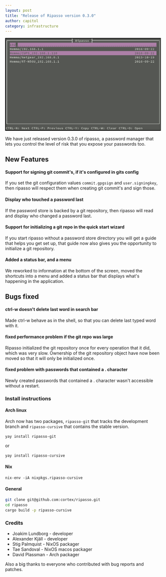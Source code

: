 ```yaml
---
layout: post
title: "Release of Ripasso version 0.3.0"
author: capitol
category: infrastructure
---
```

![ripasso-cursive](/images/ripasso-cursive.png)

We have just released version 0.3.0 of ripasso, a password manager that lets you
control the level of risk that you expose your passwords too.

## New Features

#### Support for signing git commit's, if it's configured in gits config

If you set the git configuration values `commit.gpgsign` and `user.signingkey`, then ripasso
will respect them when creating git commit's and sign those.

#### Display who touched a password last

If the password store is backed by a git repository, then ripasso will read and display who changed
a password last.

#### Support for initializing a git repo in the quick start wizard

If you start ripasso without a password store directory you will get a guide that helps you get
set up, that guide now also gives you the opportunity to initialize a git repository.

#### Added a status bar, and a menu

We reworked to information at the bottom of the screen, moved the shortcuts into a menu and added
a status bar that displays what's happening in the application.

## Bugs fixed

#### ctrl-w doesn't delete last word in search bar

Made ctrl-w behave as in the shell, so that you can delete last typed word with it.

#### fixed performance problem if the git repo was large

Ripasso initialized the git repository once for every operation that it did, which was very slow.
Ownership of the git repository object have now been moved so that it will only be initialized once.

#### fixed problem with passwords that contained a . character

Newly created passwords that contained a . character wasn't accessible without a restart.

### Install instructions

#### Arch linux

Arch now has two packages, `ripasso-git` that tracks the development branch and `ripasso-cursive`
that contains the stable version.

`yay install ripasso-git`

or

`yay install ripasso-cursive`

#### Nix

`nix-env -iA nixpkgs.ripasso-cursive`

#### General

```bash
git clone git@github.com:cortex/ripasso.git
cd ripasso
cargo build -p ripasso-cursive
```

### Credits

 * Joakim Lundborg - developer
 * Alexander Kjäll - developer
 * Stig Palmquist - NixOS packager
 * Tae Sandoval - NixOS macos packager
 * David Plassman - Arch packager

Also a big thanks to everyone who contributed with bug reports and patches.
